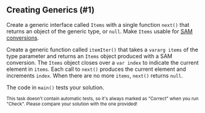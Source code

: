 ## Creating Generics (#1)

Create a generic interface called `Items` with a single function `next()` that
returns an object of the generic type, or `null`. Make `Items` usable for [SAM
conversions](https://stepik.org/lesson/350600/step/1).

Create a generic function called `itemIter()` that takes a `vararg items` of the
type parameter and returns an `Items` object produced with a SAM conversion. The
`Items` object closes over a `var index` to indicate the current element in
`items`. Each call to `next()` produces the current element and increments
`index`. When there are no more `items`, `next()` returns `null`.

The code in `main()` tests your solution.

<sub> This task doesn't contain automatic tests,
so it's always marked as "Correct" when you run "Check".
Please compare your solution with the one provided! </sub>
